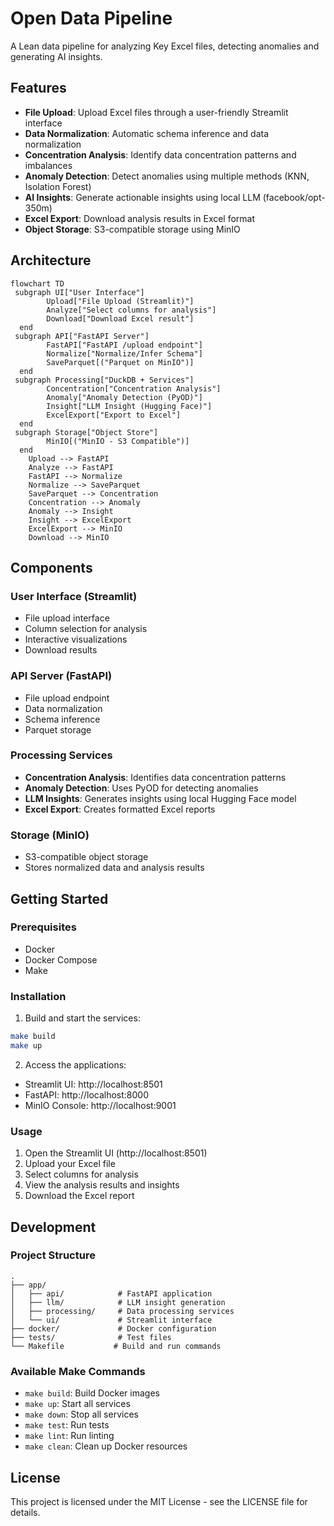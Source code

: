 # Open Data Pipeline

A Lean data pipeline for analyzing Key Excel files, detecting anomalies and generating AI insights.

## Features

- **File Upload**: Upload Excel files through a user-friendly Streamlit interface
- **Data Normalization**: Automatic schema inference and data normalization
- **Concentration Analysis**: Identify data concentration patterns and imbalances
- **Anomaly Detection**: Detect anomalies using multiple methods (KNN, Isolation Forest)
- **AI Insights**: Generate actionable insights using local LLM (facebook/opt-350m)
- **Excel Export**: Download analysis results in Excel format
- **Object Storage**: S3-compatible storage using MinIO

## Architecture

```mermaid
flowchart TD
 subgraph UI["User Interface"]
        Upload["File Upload (Streamlit)"]
        Analyze["Select columns for analysis"]
        Download["Download Excel result"]
  end
 subgraph API["FastAPI Server"]
        FastAPI["FastAPI /upload endpoint"]
        Normalize["Normalize/Infer Schema"]
        SaveParquet[("Parquet on MinIO")]
  end
 subgraph Processing["DuckDB + Services"]
        Concentration["Concentration Analysis"]
        Anomaly["Anomaly Detection (PyOD)"]
        Insight["LLM Insight (Hugging Face)"]
        ExcelExport["Export to Excel"]
  end
 subgraph Storage["Object Store"]
        MinIO[("MinIO - S3 Compatible")]
  end
    Upload --> FastAPI
    Analyze --> FastAPI
    FastAPI --> Normalize
    Normalize --> SaveParquet
    SaveParquet --> Concentration
    Concentration --> Anomaly
    Anomaly --> Insight
    Insight --> ExcelExport
    ExcelExport --> MinIO
    Download --> MinIO
```

## Components

### User Interface (Streamlit)
- File upload interface
- Column selection for analysis
- Interactive visualizations
- Download results

### API Server (FastAPI)
- File upload endpoint
- Data normalization
- Schema inference
- Parquet storage

### Processing Services
- **Concentration Analysis**: Identifies data concentration patterns
- **Anomaly Detection**: Uses PyOD for detecting anomalies
- **LLM Insights**: Generates insights using local Hugging Face model
- **Excel Export**: Creates formatted Excel reports

### Storage (MinIO)
- S3-compatible object storage
- Stores normalized data and analysis results

## Getting Started

### Prerequisites
- Docker
- Docker Compose
- Make

### Installation

1. Build and start the services:
```bash
make build
make up
```

2. Access the applications:
- Streamlit UI: http://localhost:8501
- FastAPI: http://localhost:8000
- MinIO Console: http://localhost:9001

### Usage

1. Open the Streamlit UI (http://localhost:8501)
2. Upload your Excel file
3. Select columns for analysis
4. View the analysis results and insights
5. Download the Excel report

## Development

### Project Structure
```
.
├── app/
│   ├── api/            # FastAPI application
│   ├── llm/            # LLM insight generation
│   ├── processing/     # Data processing services
│   └── ui/             # Streamlit interface
├── docker/             # Docker configuration
├── tests/              # Test files
└── Makefile           # Build and run commands
```

### Available Make Commands
- `make build`: Build Docker images
- `make up`: Start all services
- `make down`: Stop all services
- `make test`: Run tests
- `make lint`: Run linting
- `make clean`: Clean up Docker resources

## License

This project is licensed under the MIT License - see the LICENSE file for details. 